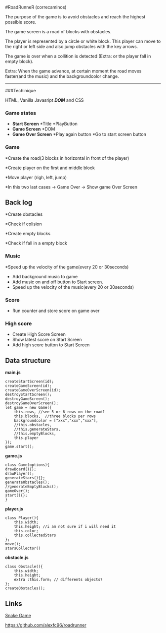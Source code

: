 #RoadRunneR (correcaminos)

The purpose of the game is to avoid obstacles and reach the highest possible score.

The game screen is a road of blocks with obstacles.

The player is represented by a circle or white block.
This player can move to the right or left side and also jump obstacles with the key arrows.

The game is over when a collition is detected (Extra: or the player fall in empty block).

Extra: When the game advance, at certain moment the road moves faster(and the music) and the backgroundcolor change.

***
###Techinique

HTML, Vanilla Javasript ___DOM___ and CSS
### Game states
* __Start Screen__
    *Title
    *PlayButton
* __Game Screen__
    *DOM
* __Game Over Screen__
    *Play again button
    *Go to start screen button

### Game
*Create the road(3 blocks in horizontal in front of the player)

*Create player on the first and middle block

*Move player (righ, left, jump)

*In this two last cases -> Game Over -> Show game Over Screen


## Back log

*Create obstacles

*Check if colision

*Create empty blocks

*Check if fall in a empty block

### Music
*Speed up the velocity of the game(every 20 or 30seconds)
* Add background music to game
* Add music on and off button to Start screen.
* Speed up the velocity of the music(every 20 or 30seconds)

### Score
* Run counter and store score on game over
### High score
* Create High Score Screen
* Show latest score on Start Screen
* Add high score button to Start Screen

## Data structure
__main.js__
````
createStartScreen(id);
createGameScreen(id);
createGameOverScreen(id);
destroyStartScreen();
destroyGameScreen();
destroyGameOverScreen();
let game = new Game({
    this.rows, //see 5 or 6 rows on the road?
    this.blocks,  //three blocks per rows
    backgroundcolor = ["xxx","xxx","xxx"],
    //this.obstacles,
    //this.generateStars,
    //this.emptyBlocks,
    this.player
});  
game.start();
`````

__game.js__
````
class Game(options){
drawBoard(){};
drawPlayer();
generateStars(){};
generateObstacles();
//generateEmptyBlocks();
gameOver();
start(){};
}
````

__player.js__
````
class Player(){
    this.width;
    this.height; //i am not sure if i will need it
    this.color;
    this.collectedStars
};
move();
starsCollector()
````

__obstacle.js__
````
class Obstacle(){
    this.width;
    this.height;
    extra :this.form; // differents objects? 
};
createObstacles();
````

## Links
[Snake Game](https://)


https://github.com/alexfc96/roadrunner